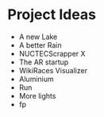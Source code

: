 # Project Ideas

- A new Lake
- A better Rain
- NUCTECScrapper X
- The AR startup
- WikiRaces Visualizer
- Aluminium
- Run
- More lights
- fp
